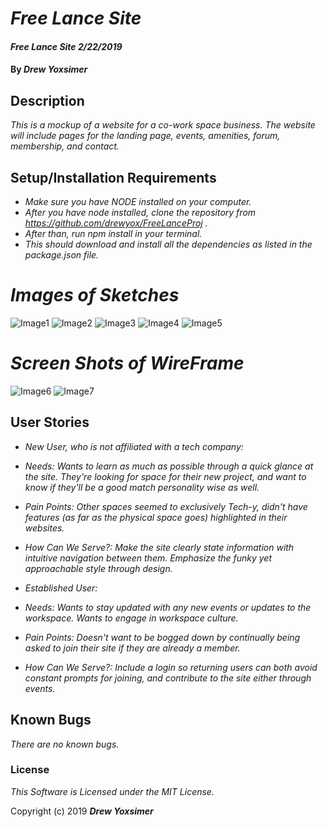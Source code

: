 # _Free Lance Site_

#### _Free Lance Site 2/22/2019_

#### By _*Drew Yoxsimer*_

## Description

_This is a mockup of a website for a co-work space business. The website will include pages for the landing page, events, amenities, forum, membership, and contact._

## Setup/Installation Requirements

* _Make sure you have NODE installed on your computer._
* _After you have node installed, clone the repository from https://github.com/drewyox/FreeLanceProj ._
* _After than, run npm install in your terminal._
* _This should download and install all the dependencies as listed in the package.json file._


# _Images of Sketches_
![Image1](20190222_165535.jpg)
![Image2](20190222_165541.jpg)
![Image3](20190222_165543.jpg)
![Image4](20190222_165538.jpg)
![Image5](20190222_165529.jpg)

# _Screen Shots of WireFrame_

![Image6](wireFrame.png)
![Image7](symbols.png)

## User Stories

* _New User, who is not affiliated with a tech company:_
* _Needs: Wants to learn as much as possible through a quick glance at the site. They're looking for space for their new project, and want to know if they'll be a good match personality wise as well._
* _Pain Points: Other spaces seemed to exclusively Tech-y, didn't have features (as far as the physical space goes) highlighted in their websites._
* _How Can We Serve?: Make the site clearly state information with intuitive navigation between them. Emphasize the funky yet approachable style through design._

* _Established User:_
* _Needs: Wants to stay updated with any new events or updates to the workspace. Wants to engage in workspace culture._
* _Pain Points: Doesn't want to be bogged down by continually being asked to join their site if they are already a member._
* _How Can We Serve?: Include a login so returning users can both avoid constant prompts for joining, and contribute to the site either through events._

## Known Bugs

_There are no known bugs._

### License

*This Software is Licensed under the MIT License.*

Copyright (c) 2019 **_Drew Yoxsimer_**
